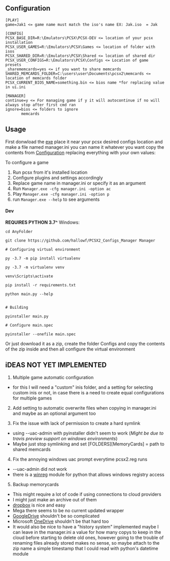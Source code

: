## Configuration

```
[PLAY]
game=Jak1 <= game name must match the iso's name EX: Jak.iso  = Jak

[CONFIG]
PCSX_BASE_DIR=R:\Emulators\PCSX\PCSX-DEV <= location of your pcsx installation
PCSX_USER_GAMES=R:\Emulators\PCSX\Games <= location of folder with isos
PCSX_SHARED_DIR=R:\Emulators\PCSX\Shared <= location of shared dir
PCSX_USER_CONFIGS=R:\Emulators\PCSX\Configs <= Location of game presets
_sharememcards=yes <= if you want to share memcards
SHARED_MEMCARDS_FOLDER=C:\users\user\Documents\pcsx2\memcards <= location of memcards folder
PCSX_CURRENT_BIOS_NAME=something.bin <= bios name *for replacing value in ui.ini

[MANAGER]
continue=y <= For managing game if y it will autocontinue if no will always stop after first cmd ran
ignore=bios <= folders to ignore
       memcards
```

## Usage

First donwload the [exe](https://github.com/hallowf/PCSX2_Configs_Manager/releases) place it near your pcsx desired configs location
and make a file named manager.ini you can name it whatever you want copy the contents from [Configuration](#configuration)
replacing everything with your own values:


To configure a game
1. Run pcsx from it's installed location
2. Configure plugins and settings accordingly
3. Replace game name in manager.ini or specify it as an argument
4. Run `Manager.exe -cfg manager.ini -option ac`
5. Play `Manager.exe -cfg manager.ini -option p`
6. run `Manager.exe --help` to see arguments

#### Dev
**REQUIRES PYTHON 3.7^**
Windows:

```
cd AnyFolder

git clone https://github.com/hallowf/PCSX2_Configs_Manager Manager

# Configuring virtual environment

py -3.7 -m pip install virtualenv

py -3.7 -m virtualenv venv

venv\Scripts\activate

pip install -r requirements.txt

python main.py --help


# Building

pyinstaller main.py

# Configure main.spec

pyinstaller --onefile main.spec

```

Or just download it as a zip, create the folder Configs and copy the contents of the zip inside
and then all configure the virtual environment

## iDEAS NOT YET IMPLEMENTED

1. Multiple game automatic configuration
* for this I will need a "custom" inis folder, and a setting for selecting custom inis or not,
in case there is a need to create equal configurations for multiple games

2. Add setting to automatic overwrite files when copying in manager.ini and maybe as an optional argument too

3. Fix the issue with lack of permission to create a hard symlink
* using --uac-admin with pyinstaller didn't seem to work (*Might be due to travis preview support on windows environments*)
* Maybe just stop symlinking and set \[FOLDERS\]\[MemoryCards\] = path to shared memcards

4. Fix the annoying windows uac prompt everytime pcsx2.reg runs
* --uac-admin did not work
* there is a [winreg]() module for python that allows windows registry access

5. Backup memorycards
* This might require a lot of code if using connections to cloud providers
* I might just make an archive out of them
* [dropbox](https://github.com/dropbox/dropbox-sdk-python) is nice and easy
* Mega there seems to be no current updated wrapper
* [GoogleDrive](https://developers.google.com/drive/api/v3/quickstart/python) shouldn't be so complicated
* Microsoft [OneDrive](https://github.com/OneDrive/onedrive-sdk-python) shouldn't be that hard too
* It would also be nice to have a "history system" implemented maybe I can leave in the manager.ini a value
for how many copys to keep in the cloud before starting to delete old ones,
however going to the trouble of renaming files already stored makes no sense,
so maybe attach to the zip name a simple timestamp that I could read with python's
datetime module
